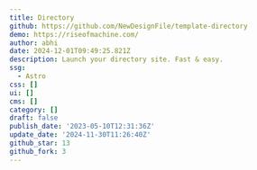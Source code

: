 ```yaml
---
title: Directory
github: https://github.com/NewDesignFile/template-directory
demo: https://riseofmachine.com/
author: abhi
date: 2024-12-01T09:49:25.821Z
description: Launch your directory site. Fast & easy.
ssg:
  - Astro
css: []
ui: []
cms: []
category: []
draft: false
publish_date: '2023-05-10T12:31:36Z'
update_date: '2024-11-30T11:26:40Z'
github_star: 13
github_fork: 3
---
```


